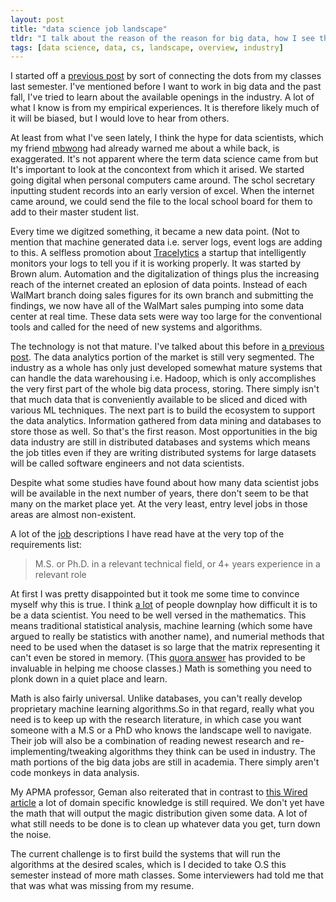 ```yaml
---
layout: post
title: "data science job landscape"
tldr: "I talk about the reason of the reason for big data, how I see the available opportunities in the field and deciding what I think is appropriate to do at this point."
tags: [data science, data, cs, landscape, overview, industry]
---
```


[9]: http://jshum.github.com/blog/2013/01/23/k-smallest/

I started off a [previous post][9] by sort of connecting the dots from my classes last semester.
I've mentioned before I want to work in big data and the past fall, I've tried to learn about the available openings in the industry. A lot of what I know is from my empirical experiences. It is therefore likely much of it will be biased, but I would love to hear from others.

[1]: http://mbwong.com

 At least from what I've seen lately, I think the hype for data scientists, which my friend [mbwong][1] had already warned me about a while back, is exaggerated. It's not apparent where the term data science came from but It's important to look at the concontext from which it arised. We started going digital when personal computers came around. The schol secretary inputting student records into an early version of excel. When the internet came around, we could send the file to the local school board for them to add to their master student list. 

[6]: http://www.tracelytics.com/about-us

Every time we digitzed something, it became a new data point. (Not to mention that machine generated data i.e. server logs, event logs are adding to this. A selfless promotion about [Tracelytics][6] a startup that intelligently monitors your logs to tell you if it is working properly. It was started by Brown alum. Automation and the digitalization of things plus the increasing reach of the internet created an eplosion of data points. Instead of each WalMart branch doing sales figures for its own branch and submitting the findings, we now have all of the WalMart sales pumping into some data center at real time. These data sets were way too large for the conventional tools and called for the need of new systems and algorithms. 

[4]: http://jshum.github.com/blog/2013/01/15/big-data-landscape/

The technology is not that mature. I've talked about this before in [a previous post][4]. The data analytics portion of the market is still very segmented. The industry as a whole has only just developed somewhat mature systems that can handle the data warehousing i.e. Hadoop, which is only accomplishes the very first part of the whole big data process, storing. There simply isn't that much data that is conveniently available to be sliced and diced with various ML techniques. The next part is to build the ecosystem to support the data analytics. Information gathered from data mining and databases to store those as well. So that's the first reason. Most opportunities in the big data industry are still in distributed databases and systems which means the job titles even if they are writing distributed systems for large datasets will be called software engineers and not data scientists. 

Despite what some studies have found about how many data scientist jobs will be available in the next number of years, there don't seem to be that many on the market place yet. At the very least, entry level jobs in those areas are almost non-existent. 

[2]: https://www.facebook.com/careers/department?dept=engineering&req=a2KA0000000LjX4MAK 

A lot of the [job][2] descriptions I have read have at the very top of the requirements list:

> M.S. or Ph.D. in a relevant technical field, or 4+ years experience in a relevant role

[h2be]: http://www.quora.com/Career-Advice/How-do-I-become-a-data-scientist
[dplay]: http://www.hilarymason.com/blog/getting-started-with-data-science/

At first I was pretty disappointed but it took me some time to convince myself why this is true. I think [a lot][dplay] of people downplay how difficult it is to be a data scientist. You need to be well versed in the mathematics. This means traditional statistical analysis, machine learning (which some have argued to really be statistics with another name), and numerial methods that need to be used when the dataset is so large that the matrix representing it can't even be stored in memory. (This [quora answer][h2be] has provided to be invaluable in helping me choose classes.) Math is something you need to plonk down in a quiet place and learn.

[5]: http://www.wired.com/science/discoveries/magazine/16-07/pb_theory

 Math is also fairly universal. Unlike databases, you can't really develop proprietary machine learning algorithms.So in that regard, really what you need is to keep up with the research literature, in which case you want someone with a M.S or a PhD who knows the landscape well to navigate. Their job will also be a combination of reading newest research and re-implementing/tweaking algorithms they think can be used in industry. The math portions of the big data jobs are still in academia. There simply aren't code monkeys in data analysis.   

My APMA professor, Geman also reiterated that in contrast to [this Wired article][5] a lot of domain specific knowledge is still required. We don't yet have the math that will output the magic distribution given some data. A lot of what still needs to be done is to clean up whatever data you get, turn down the noise. 

The current challenge is to first build the systems that will run the algorithms at the desired scales, which is I decided to take O.S this semester instead of more math classes. Some interviewers had told me that that was what was missing from my resume.  

